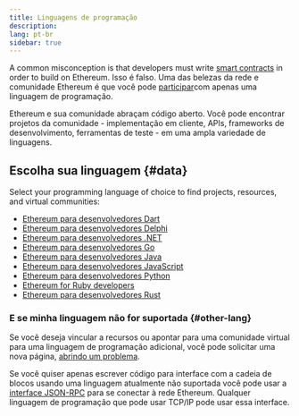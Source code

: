 ```yaml
---
title: Linguagens de programação
description:
lang: pt-br
sidebar: true
---
```


A common misconception is that developers must write [smart contracts](/developers/docs/smart-contracts/) in order to build on Ethereum. Isso é falso. Uma das belezas da rede e comunidade Ethereum é que você pode [participar](/community/)com apenas uma linguagem de programação.

Ethereum e sua comunidade abraçam código aberto. Você pode encontrar projetos da comunidade - implementação em cliente, APIs, frameworks de desenvolvimento, ferramentas de teste - em uma ampla variedade de linguagens.

## Escolha sua linguagem {#data}

Select your programming language of choice to find projects, resources, and virtual communities:

- [Ethereum para desenvolvedores Dart](/developers/docs/programming-languages/dart/)
- [Ethereum para desenvolvedores Delphi](/developers/docs/programming-languages/delphi/)
- [Ethereum para desenvolvedores .NET](/developers/docs/programming-languages/dot-net/)
- [Ethereum para desenvolvedores Go](/developers/docs/programming-languages/golang/)
- [Ethereum para desenvolvedores Java](/developers/docs/programming-languages/java/)
- [Ethereum para desenvolvedores JavaScript](/developers/docs/programming-languages/javascript/)
- [Ethereum para desenvolvedores Python](/developers/docs/programming-languages/python/)
- [Ethereum for Ruby developers](/developers/docs/programming-languages/ruby/)
- [Ethereum para desenvolvedores Rust](/developers/docs/programming-languages/rust/)

### E se minha linguagem não for suportada {#other-lang}

Se você deseja vincular a recursos ou apontar para uma comunidade virtual para uma linguagem de programação adicional, você pode solicitar uma nova página, [abrindo um problema](https://github.com/ethereum/ethereum-org-website/issues/new/choose).

Se você quiser apenas escrever código para interface com a cadeia de blocos usando uma linguagem atualmente não suportada você pode usar a [interface JSON-RPC](/developers/docs/apis/json-rpc/) para se conectar à rede Ethereum. Qualquer linguagem de programação que pode usar TCP/IP pode usar essa interface.
